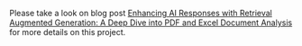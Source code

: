 Please take a look on blog post [Enhancing AI Responses with Retrieval Augmented Generation: A Deep Dive into PDF and Excel Document Analysis](https://www.goglides.dev/mohamed_zahran_45/enhancing-ai-responses-with-retrieval-augmented-generation-a-deep-dive-into-pdf-and-excel-document-analysis-143m) for more details on this project.